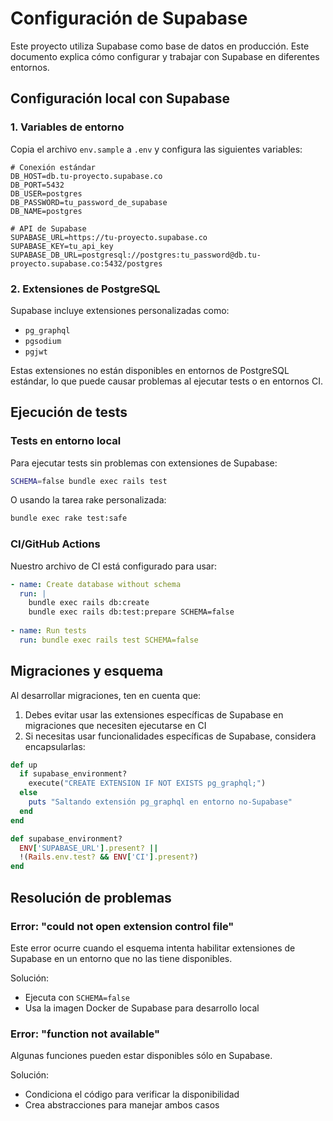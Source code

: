 # Configuración de Supabase

Este proyecto utiliza Supabase como base de datos en producción. Este documento explica cómo configurar y trabajar con Supabase en diferentes entornos.

## Configuración local con Supabase

### 1. Variables de entorno

Copia el archivo `env.sample` a `.env` y configura las siguientes variables:

```
# Conexión estándar
DB_HOST=db.tu-proyecto.supabase.co
DB_PORT=5432
DB_USER=postgres
DB_PASSWORD=tu_password_de_supabase
DB_NAME=postgres

# API de Supabase
SUPABASE_URL=https://tu-proyecto.supabase.co
SUPABASE_KEY=tu_api_key
SUPABASE_DB_URL=postgresql://postgres:tu_password@db.tu-proyecto.supabase.co:5432/postgres
```

### 2. Extensiones de PostgreSQL

Supabase incluye extensiones personalizadas como:
- `pg_graphql`
- `pgsodium`
- `pgjwt`

Estas extensiones no están disponibles en entornos de PostgreSQL estándar, lo que puede causar problemas al ejecutar tests o en entornos CI.

## Ejecución de tests

### Tests en entorno local

Para ejecutar tests sin problemas con extensiones de Supabase:

```bash
SCHEMA=false bundle exec rails test
```

O usando la tarea rake personalizada:

```bash
bundle exec rake test:safe
```

### CI/GitHub Actions

Nuestro archivo de CI está configurado para usar:

```yaml
- name: Create database without schema
  run: |
    bundle exec rails db:create
    bundle exec rails db:test:prepare SCHEMA=false
    
- name: Run tests
  run: bundle exec rails test SCHEMA=false
```

## Migraciones y esquema

Al desarrollar migraciones, ten en cuenta que:

1. Debes evitar usar las extensiones específicas de Supabase en migraciones que necesiten ejecutarse en CI
2. Si necesitas usar funcionalidades específicas de Supabase, considera encapsularlas:

```ruby
def up
  if supabase_environment?
    execute("CREATE EXTENSION IF NOT EXISTS pg_graphql;")
  else
    puts "Saltando extensión pg_graphql en entorno no-Supabase"
  end
end

def supabase_environment?
  ENV['SUPABASE_URL'].present? || 
  !(Rails.env.test? && ENV['CI'].present?)
end
```

## Resolución de problemas

### Error: "could not open extension control file"

Este error ocurre cuando el esquema intenta habilitar extensiones de Supabase en un entorno que no las tiene disponibles.

Solución:
- Ejecuta con `SCHEMA=false`
- Usa la imagen Docker de Supabase para desarrollo local

### Error: "function not available"

Algunas funciones pueden estar disponibles sólo en Supabase.

Solución:
- Condiciona el código para verificar la disponibilidad
- Crea abstracciones para manejar ambos casos
